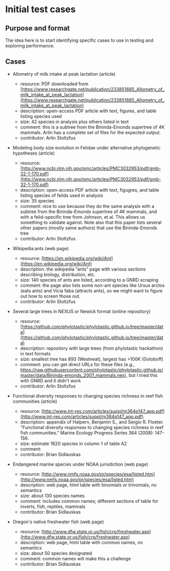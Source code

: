 # Initial test cases 

## Purpose and format

The idea here is to start identifying specific cases to use in testing and exploring performance.  

## Cases

* Allometry of milk intake at peak lactation (article)
   * resource: PDF downloaded from [https://www.researchgate.net/publication/233851685_Allometry_of_milk_intake_at_peak_lactation](https://www.researchgate.net/publication/233851685_Allometry_of_milk_intake_at_peak_lactation) 
   * description: open-access PDF article with text, figures, and table listing species used 
   * size: 42 species in analysis plus others listed in text
   * comment: this is a subtree from the Bininda-Emonds supertree of 4K mammals.  Arlin has a complete set of files for the expected output. 
   * contributor: Arlin Stoltzfus
   
* Modeling body size evolution in Felidae under alternative phylogenetic
hypotheses (article)
   * resource: [http://www.ncbi.nlm.nih.gov/pmc/articles/PMC3032953/pdf/gmb-32-1-170.pdf](http://www.ncbi.nlm.nih.gov/pmc/articles/PMC3032953/pdf/gmb-32-1-170.pdf)
   * description: open-access PDF article with text, figugres, and table listing species of felids used in analysis
   * size: 35 species 
   * comment: nice to use because they do the same analysis with a subtree from the Bininda-Emonds supertree of 4K mammals, and with a felid-specific tree from Johnson, et al.  This allows us something to validate against.  Note also that this paper lists several other papers (mostly same authors) that use the Bininda-Emonds tree
   * contributor: Arlin Stoltzfus

* Wikipedia:ants (web page)
   * resource:  [https://en.wikipedia.org/wiki/Ant](https://en.wikipedia.org/wiki/Ant)
   * description: the wikipedia “ants” page with various sections describing biology, distribution, etc. 
   * size: 140 species of ants are listed, according to a GNRD scraping
   * comment:  the page also lists some non-ant species like Ursus arctos (eats ants) and Vicia faba (attracts ants), so we might want to figure out how to screen those out.
   * contributor: Arlin Stoltzfus
   
* Several large trees in NEXUS or Newick format (online repository)
   * resource: [https://github.com/phylotastic/phylotastic.github.io/tree/master/data](https://github.com/phylotastic/phylotastic.github.io/tree/master/data)
   * description: repository with large trees (from phylotastic hackathon) in text formats
   * size: smallest tree has 893 (Westneat), largest has >100K (Goloboff) 
   * comment: you can get direct URLs for these files (e.g.,  https://raw.githubusercontent.com/phylotastic/phylotastic.github.io/master/data/Bininda-emonds_2007_mammals.nex), but I tried this with GNRD and it didn't work 
   * contributor: Arlin Stoltzfus

* Functional diversity responses to changing species richness in reef fish communities (article)
   * resource: [http://www.int-res.com/articles/suppl/m364p147_app.pdf](http://www.int-res.com/articles/suppl/m364p147_app.pdf)
   * description: appendix of Halpern, Benjamin S., and Sergio R. Floeter. "Functional diversity responses to changing species richness in reef fish communities." Marine Ecology Progress Series 364 (2008): 147-156.
   * size:  estimate 1620 species in column 1 of table A2
   * comment: 
   * contributor: Brian Sidlauskas

* Endangered marine species under NOAA jurisdiction (web page)
   * resource: [http://www.nmfs.noaa.gov/pr/species/esa/listed.htm](http://www.nmfs.noaa.gov/pr/species/esa/listed.htm)
   * description: web page, html table with binomials or trinomials, no semantics
   * size: about 130 species names 
   * comment: includes common names; different sections of table for inverts, fish, reptiles, mammals 
   * contributor: Brian Sidlauskas

* Oregon's native freshwater fish (web page)
   * resource: [http://www.dfw.state.or.us/fish/crp/freshwater.asp](http://www.dfw.state.or.us/fish/crp/freshwater.asp)
   * description: web page, html table with common names, no semantics
   * size: about 50 species designated 
   * comment:  common names will make this a challenge
   * contributor: Brian Sidlauskas

